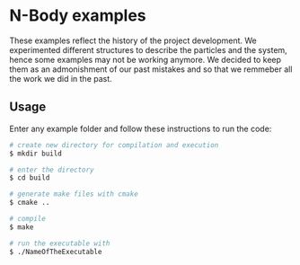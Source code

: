 # N-Body examples 
These examples reflect the history of the project development. We experimented different structures to describe the particles and the system, hence some examples may not be working anymore. We decided to keep them as an admonishment of our past mistakes and so that we remmeber all the work we did in the past. 

## Usage
Enter any example folder and follow these instructions to run the code:

``` bash
# create new directory for compilation and execution
$ mkdir build

# enter the directory
$ cd build

# generate make files with cmake 
$ cmake ..

# compile
$ make

# run the executable with
$ ./NameOfTheExecutable
```